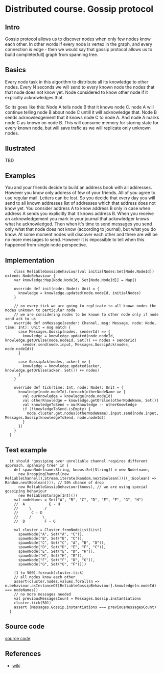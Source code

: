# Distributed course. Gossip protocol #
## Intro ##
Gossip protocol allows us to discover nodes when only few nodes know each other.
In other words if every node is vertex in the graph, and every connection is edge - then we would say that gossip protocol allows us to build complete(full) graph from spanning tree.

## Basics ##
Every node task in this algorithm to distribute all its knowledge to other nodes.
Every N seconds we will send to every known node the nodes that that node does not know yet.
Node considered to know other node if it explicitly acknowledges that.

So its goes like this:
Node A tells node B that it knows node C. node A will continue telling node B about node C untill it will acknowledge that. Node B sends acknowledgement that it knows node C to node A. And node A marks node C as known on node B. This will consume memory for storing state for every known node, but will save trafic as we will replicate only unknown nodes.

## Ilustrated ##
TBD

## Examples ##
You and your friends decide to build an address book with all addresses.
However you know only address of few of your friends. 
All of you agree to use regular mail. Letters can be lost.
So you decide that every day you will send to all known addresses list of addresses which that address does not know yet. You consider address A to know address B only in case when address A sends you explicitly that it knows address B. When you receive an acknowledgement you mark in your journal that ackowledger knows what he acknowledged. Then when it's time to send messages you send only what that node does not know (according to journal), but what you do know. At some moment nodes will discover each other and there are will be no more messages to send. However it is impossible to tell when this happened from single node perspective. 

## Implementation ##
```
    class ReliableGossipBehaviour(val initialNodes:Set[Node.NodeId]) extends NodeBehaviour {
    var knowledge:Map[Node.NodeId, Set[Node.NodeId]] = Map()

    override def init(node: Node): Unit = {
      knowledge = knowledge.updated(node.nodeId, initialNodes)
    }

    // on every tick we are going to replicate to all known nodes the nodes unknown to particular node
    // we are considering nodes to be known to other node only if node send ack to us
    override def onMessage(sender: Channel, msg: Message, node: Node, time: Int): Unit = msg match {
      case Messages.Gossip(nodes, senderId) => {
        knowledge = knowledge.updated(node.nodeId, knowledge.getOrElse(node.nodeId, Set()) ++ nodes + senderId)
        sender.send(node.input, Messages.GossipAck(nodes, node.nodeId))
      }

      case GossipAck(nodes, acker) => {
        knowledge = knowledge.updated(acker, knowledge.getOrElse(acker, Set()) ++ nodes)
      }
    }

    override def tick(time: Int, node: Node): Unit = {
      knowledge(node.nodeId).foreach(otherNodeName => {
        val ourKnowledge = knowledge(node.nodeId)
        val otherKnowledge = knowledge.getOrElse(otherNodeName, Set())
        val knowledgeToSend = ourKnowledge -- otherKnowledge
        if (!knowledgeToSend.isEmpty) {
          node.cluster.get.nodes(otherNodeName).input.send(node.input, Messages.Gossip(knowledgeToSend, node.nodeId))
        }
      })
    }
  }
  ```

## Test example ##
```
  it should "gossiping over unreliable channel requires different approach. spanning tree" in {
    def spawnNode(name:String, knows:Set[String]) = new Node(name,
      new DroppingChannel(new ReliableChannel(),Stream.iterate(Random.nextBoolean())((_:Boolean) => Random.nextBoolean())), // 50% chance of drop
      new ReliableGossipBehaviour(knows), // we are using special gossiping behaviour
      new ReliableStorage[Int]())
    val nodeNames = Set("A", "B", "C", "D", "E", "F", "G", "H")
    //  A           E - H
    //     \      /
    //      C - D
    //     /     \
    //  B         F - G

    val cluster = Cluster.fromNodeList(List(
      spawnNode("A", Set("A", "C")),
      spawnNode("B", Set("B", "C")),
      spawnNode("C", Set("C", "A", "B", "D")),
      spawnNode("D", Set("D", "E", "F", "C")),
      spawnNode("E", Set("E", "D", "H")),
      spawnNode("H", Set("H", "E")),
      spawnNode("F", Set("F", "D", "G")),
      spawnNode("G", Set("G", "F"))))

    (1 to 500).foreach(cluster.tick)
    // all nodes know each other
    assert(cluster.nodes.values.forall(n => n.behaviour.asInstanceOf[ReliableGossipBehaviour].knowledge(n.nodeId) === nodeNames))
    // no more messages needed
    val previousMessagesCount = Messages.Gossip.instantiations
    cluster.tick(501)
    assert (Messages.Gossip.instantiations === previousMessagesCount)
  }
```

## Source code ##
[source code](https://github.com/dehun/distributed-course)

## References ##
- [wiki](https://en.wikipedia.org/wiki/Gossip_protocol)
